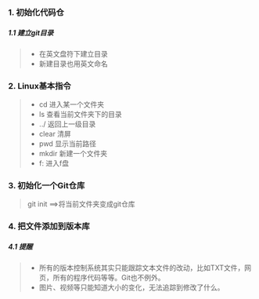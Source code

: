 ### 1. 初始化代码仓

##### 1.1 建立git目录

> - 在英文盘符下建立目录
> - 新建目录也用英文命名

### 2. Linux基本指令

> - cd 进入某一个文件夹
> - ls 查看当前文件夹下的目录
> - ../ 返回上一级目录
> - clear 清屏
> - pwd 显示当前路径
> - mkdir 新建一个文件夹
> - f: 进入f盘

### 3. 初始化一个Git仓库

> git init ==>将当前文件夹变成git仓库

### 4. 把文件添加到版本库

##### 4.1 提醒

> - 所有的版本控制系统其实只能跟踪文本文件的改动，比如TXT文件，网页，所有的程序代码等等。Git也不例外。
> - 图片、视频等只能知道大小的变化，无法追踪到修改了什么。

